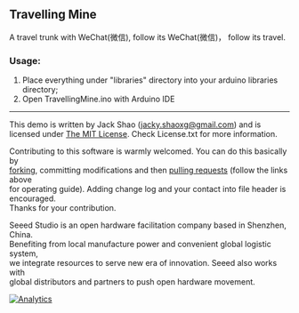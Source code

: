 Travelling Mine
----------------

A travel trunk with WeChat(微信), follow its WeChat(微信)， follow its travel. 



### Usage:
1. Place everything under "libraries" directory into your arduino libraries directory;
2. Open TravellingMine.ino with Arduino IDE

----

This demo is written by Jack Shao (jacky.shaoxg@gmail.com) and is licensed under [The MIT License](http://opensource.org/licenses/mit-license.php). Check License.txt for more information.<br>

Contributing to this software is warmly welcomed. You can do this basically by<br>
[forking](https://help.github.com/articles/fork-a-repo), committing modifications and then [pulling requests](https://help.github.com/articles/using-pull-requests) (follow the links above<br>
for operating guide). Adding change log and your contact into file header is encouraged.<br>
Thanks for your contribution.

Seeed Studio is an open hardware facilitation company based in Shenzhen, China. <br>
Benefiting from local manufacture power and convenient global logistic system, <br>
we integrate resources to serve new era of innovation. Seeed also works with <br>
global distributors and partners to push open hardware movement.<br>





[![Analytics](https://ga-beacon.appspot.com/UA-46589105-3/TravellingMine)](https://github.com/igrigorik/ga-beacon)
